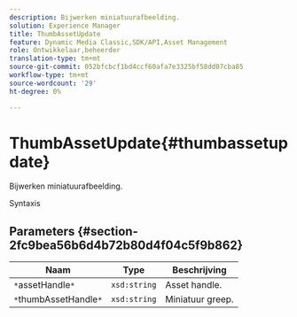 ```yaml
---
description: Bijwerken miniatuurafbeelding.
solution: Experience Manager
title: ThumbAssetUpdate
feature: Dynamic Media Classic,SDK/API,Asset Management
role: Ontwikkelaar,beheerder
translation-type: tm+mt
source-git-commit: 052bfcbcf1bd4ccf60afa7e3325bf58dd07cba85
workflow-type: tm+mt
source-wordcount: '29'
ht-degree: 0%

---
```



# ThumbAssetUpdate{#thumbassetupdate}

Bijwerken miniatuurafbeelding.

Syntaxis

## Parameters {#section-2fc9bea56b6d4b72b80d4f04c5f9b862}

| Naam | Type | Beschrijving |
|---|---|---|
| `*`assetHandle`*` | `xsd:string` | Asset handle. |
| `*`thumbAssetHandle`*` | `xsd:string` | Miniatuur greep. |

